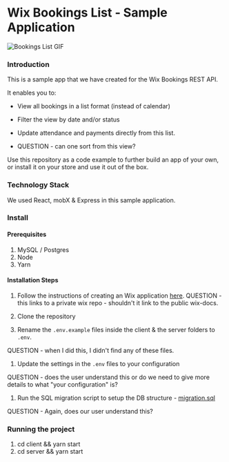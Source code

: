 # Wix Bookings List - Sample Application
![Bookings List GIF](readme-images/wix-bookings-list-low.gif)

### Introduction
This is a sample app that we have created for the Wix Bookings REST API. 

It enables you to:
* View all bookings in a list format (instead of calendar)
* Filter the view by date and/or status
* Update attendance and payments directly from this list.

* QUESTION - can one sort from this view?

Use this repository as a code example to further build an app of your own, or install it on your store and use it out of the box.

### Technology Stack

We used React, mobX & Express in this sample application.

### Install
#### Prerequisites
1. MySQL / Postgres
1. Node
1. Yarn

#### Installation Steps
1. Follow the instructions of creating an Wix application [here](https://github.com/wix-incubator/sample-wix-rest-app).   QUESTION - this links to a private wix repo - shouldn't it link to the public wix-docs.

1. Clone the repository
1. Rename the `.env.example` files inside the client & the server folders to `.env`. 

QUESTION - when I did this, I didn't find any of these files.

1. Update the settings in the `.env` files to your configuration

QUESTION - does the user understand this or do we need to give more details to what "your configuration" is?

1. Run the SQL migration script to setup the DB structure - [migration.sql](migration.sql)

QUESTION - Again, does our user understand this?

### Running the project
1. cd client && yarn start
1. cd server && yarn start 
